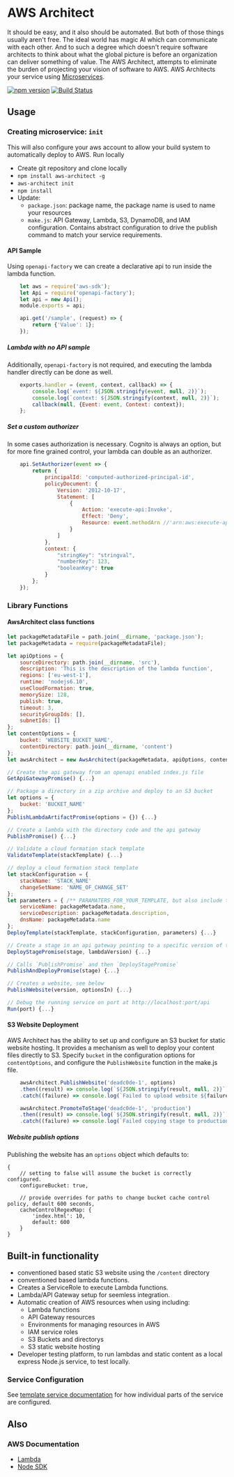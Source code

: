# AWS Architect
It should be easy, and it also should be automated. But both of those things usually aren't free.  The ideal world has magic AI which can communicate with each other.  And to such a degree which doesn't require software architects to think about what the global picture is before an organization can deliver something of value.  The AWS Architect, attempts to eliminate the burden of projecting your vision of software to AWS.  AWS Architects your service using [Microservices](./docs/microservices/index.md).

[![npm version](https://badge.fury.io/js/aws-architect.svg)](https://badge.fury.io/js/aws-architect)
[![Build Status](https://travis-ci.org/wparad/aws-architect.js.svg?branch=master)](https://travis-ci.org/wparad/aws-architect.js)

## Usage

### Creating microservice: `init`
This will also configure your aws account to allow your build system to automatically deploy to AWS. Run locally

* Create git repository and clone locally
* `npm install aws-architect -g`
* `aws-architect init`
* `npm install`
* Update:
	* `package.json`: package name, the package name is used to name your resources
	* `make.js`: API Gateway, Lambda, S3, DynamoDB, and IAM configuration. Contains abstract configuration to drive the publish command to match your service requirements.

#### API Sample
Using `openapi-factory` we can create a declarative api to run inside the lambda function.

```javascript
	let aws = require('aws-sdk');
	let Api = require('openapi-factory');
	let api = new Api();
	module.exports = api;

	api.get('/sample', (request) => {
		return {'Value': 1};
	});
```

##### Lambda with no API sample
Additionally, `openapi-factory` is not required, and executing the lambda handler directly can be done as well.

```javascript
	exports.handler = (event, context, callback) => {
		console.log(`event: ${JSON.stringify(event, null, 2)}`);
		console.log(`context: ${JSON.stringify(context, null, 2)}`);
		callback(null, {Event: event, Context: context});
	};
```
##### Set a custom authorizer
In some cases authorization is necessary. Cognito is always an option, but for more fine grained control, your lambda can double as an authorizer.

```javascript
	api.SetAuthorizer(event => {
		return {
			principalId: 'computed-authorized-principal-id',
			policyDocument: {
				Version: '2012-10-17',
				Statement: [
					{
						Action: 'execute-api:Invoke',
						Effect: 'Deny',
						Resource: event.methodArn //'arn:aws:execute-api:*:*:*'
					}
				]
			},
			context: {
				"stringKey": "stringval",
				"numberKey": 123,
				"booleanKey": true
			}
		};
	});
```

### Library Functions
#### AwsArchitect class functions

```javascript
let packageMetadataFile = path.join(__dirname, 'package.json');
let packageMetadata = require(packageMetadataFile);

let apiOptions = {
	sourceDirectory: path.join(__dirname, 'src'),
	description: 'This is the description of the lambda function',
	regions: ['eu-west-1'],
	runtime: 'nodejs6.10',
	useCloudFormation: true,
	memorySize: 128,
	publish: true,
	timeout: 3,
	securityGroupIds: [],
	subnetIds: []
};
let contentOptions = {
	bucket: 'WEBSITE_BUCKET_NAME',
	contentDirectory: path.join(__dirname, 'content')
};
let awsArchitect = new AwsArchitect(packageMetadata, apiOptions, contentOptions);

// Create the api gateway from an openapi enabled index.js file
GetApiGatewayPromise() {...}

// Package a directory in a zip archive and deploy to an S3 bucket
let options = {
	bucket: 'BUCKET_NAME'
};
PublishLambdaArtifactPromise(options = {}) {...}

// Create a lambda with the directory code and the api gateway
PublishPromise() {...}

// Validate a cloud formation stack template
ValidateTemplate(stackTemplate) {...}

// deploy a cloud formation stack template
let stackConfiguration = {
	stackName: 'STACK_NAME'
	changeSetName: 'NAME_OF_CHANGE_SET'
};
let parameters = { /** PARAMATERS_FOR_YOUR_TEMPLATE, but also include these unless being overwritten in your template */
	serviceName: packageMetadata.name,
	serviceDescription: packageMetadata.description,
	dnsName: packageMetadata.name
};
DeployTemplate(stackTemplate, stackConfiguration, parameters) {...}

// Create a stage in an api gateway pointing to a specific version of the lambda function
DeployStagePromise(stage, lambdaVersion) {...}

// Calls `PublishPromise` and then `DeployStagePromise`
PublishAndDeployPromise(stage) {...}

// Creates a website, see below
PublishWebsite(version, optionsIn) {...}

// Debug the running service on port at http://localhost:port/api
Run(port) {...}

```

#### S3 Website Deployment
AWS Architect has the ability to set up and configure an S3 bucket for static website hosting. It provides a mechanism as well to deploy your content files directly to S3.
Specify `bucket` in the configuration options for `contentOptions`, and configure the `PublishWebsite` function in the make.js file.

```javascript
	awsArchitect.PublishWebsite('deadc0de-1', options)
	.then((result) => console.log(`${JSON.stringify(result, null, 2)}`))
	.catch((failure) => console.log(`Failed to upload website ${failure} - ${JSON.stringify(failure, null, 2)}`));

	awsArchitect.PromoteToStage('deadc0de-1', 'production')
	.then((result) => console.log(`${JSON.stringify(result, null, 2)}`))
	.catch((failure) => console.log(`Failed copying stage to production ${failure} - ${JSON.stringify(failure, null, 2)}`));
```

##### Website publish options
Publishing the website has an `options` object which defaults to:
```
{
	// setting to false will assume the bucket is correctly configured.
	configureBucket: true,
	
	// provide overrides for paths to change bucket cache control policy, default 600 seconds,
	cacheControlRegexMap: {
		'index.html': 10,
		default: 600
	}
}
```
## Built-in functionality

* conventioned based static S3 website using the `/content` directory
* conventioned based lambda functions.
* Creates a ServiceRole to execute Lambda functions.
* Lambda/API Gateway setup for seemless integration.
* Automatic creation of AWS resources when using including:
	* Lambda functions
	* API Gateway resources
	* Environments for managing resources in AWS
	* IAM service roles
	* S3 Buckets and directorys
	* S3 static website hosting
* Developer testing platform, to run lambdas and static content as a local express Node.js service, to test locally.

### Service Configuration
See [template service documentation](./bin/template/README.md) for how individual parts of the service are configured.

## Also

### AWS Documentation

* [Lambda](http://docs.aws.amazon.com/AWSJavaScriptSDK/latest/AWS/Lambda.html)
* [Node SDK](http://docs.aws.amazon.com/AWSJavaScriptSDK/guide/node-configuring.html)